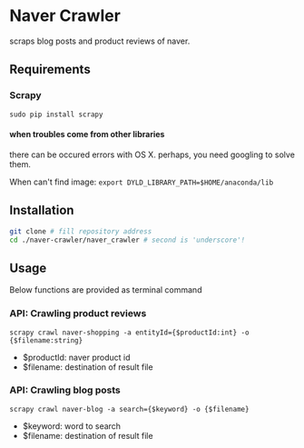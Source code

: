 # Naver Crawler

scraps blog posts and product reviews of naver.

## Requirements

### Scrapy

`sudo pip install scrapy`

#### when troubles come from other libraries

there can be occured errors with OS X. perhaps, you need googling to solve them.

When can't find image: `export DYLD_LIBRARY_PATH=$HOME/anaconda/lib`

## Installation

```sh
git clone # fill repository address
cd ./naver-crawler/naver_crawler # second is 'underscore'!
```

## Usage

Below functions are provided as terminal command

### API: Crawling product reviews

`scrapy crawl naver-shopping -a entityId={$productId:int} -o {$filename:string}`

* $productId: naver product id
* $filename: destination of result file

### API: Crawling blog posts

`scrapy crawl naver-blog -a search={$keyword} -o {$filename}`

* $keyword: word to search
* $filename: destination of result file